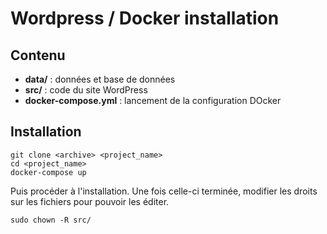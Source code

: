 # Wordpress / Docker installation

## Contenu

* **data/** : données et base de données
* **src/** : code du site WordPress
* **docker-compose.yml** : lancement de la configuration DOcker

## Installation

```
git clone <archive> <project_name>
cd <project_name>
docker-compose up
```

Puis procéder à l'installation.
Une fois celle-ci terminée, modifier les droits sur les fichiers pour pouvoir les éditer.

```
sudo chown -R src/
```
